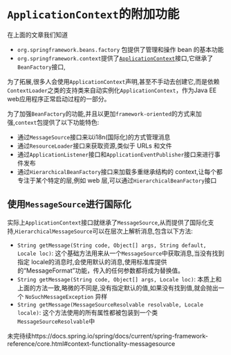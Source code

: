 # `ApplicationContext`的附加功能

在上面的文章我们知道

-  `org.springframework.beans.factory` 包提供了管理和操作 bean 的基本功能
- `org.springframework.context`提供了[`ApplicationContext`](https://docs.spring.io/spring-framework/docs/5.2.0.RELEASE/javadoc-api/org/springframework/context/ApplicationContext.html)接口,它继承了`BeanFactory`接口,

为了拓展,很多人会使用`ApplicationContext`声明,甚至不手动去创建它,而是依赖`ContextLoader`之类的支持类来自动实例化`ApplicationContext`，作为Java EE web应用程序正常启动过程的一部分。

为了加强`BeanFactory`的功能,并且以更加` framework-oriented `的方式来加强,`context`包提供了以下功能特色:

- 通过`MessageSource`接口来以i18n(国际化)的方式管理消息
- 通过`ResourceLoader`接口来获取资源,类似于 URLs 和文件
- 通过`ApplicationListener`接口和`ApplicationEventPublisher`接口来进行事件发布
- 通过`HierarchicalBeanFactory`接口来加载多重继承结构的 context,让每个都专注于某个特定的层,例如 web 层,可以通过`HierarchicalBeanFactory`接口

## 使用`MessageSource`进行国际化

实际上`ApplicationContext`接口就继承了`MessageSource`,从而提供了国际化支持,`HierarchicalMessageSource`可以在层次上解析消息,包含以下方法:

- `String getMessage(String code, Object[] args, String default, Locale loc)`: 这个基础方法用来从一个`MessageSource`中获取消息,当没有找到指定 locale的消息时,会使用默认的消息,使用标准库提供的“MessageFormat”功能，传入的任何参数都将成为替换值。
- `String getMessage(String code, Object[] args, Locale loc)`:  本质上和上面的方法一致,略微的不同是,没有指定默认的值,如果没有找到值,就会抛出一个 `NoSuchMessageException` 异样
- `String getMessage(MessageSourceResolvable resolvable, Locale locale)`: 这个方法使用的所有属性都被包装到一个类 `MessageSourceResolvable`中

未完待续https://docs.spring.io/spring/docs/current/spring-framework-reference/core.html#context-functionality-messagesource

